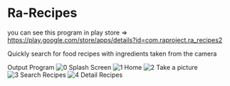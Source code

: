 # Ra-Recipes
you can see this program in play store => https://play.google.com/store/apps/details?id=com.raproject.ra_recipes2

Quickly search for food recipes with ingredients taken from the camera

Output Program
![0  Splash Screen](https://user-images.githubusercontent.com/39235653/80304629-6def1d80-87e1-11ea-9093-e8b9cf4da6b6.png)
![1  Home](https://user-images.githubusercontent.com/39235653/80304631-6f204a80-87e1-11ea-9c62-ae1a1cf8093e.png)
![2  Take a picture](https://user-images.githubusercontent.com/39235653/80304633-70ea0e00-87e1-11ea-8d3a-a9c3411458bc.png)
![3  Search Recipes](https://user-images.githubusercontent.com/39235653/80304635-747d9500-87e1-11ea-988b-f822836967f0.png)
![4  Detail Recipes](https://user-images.githubusercontent.com/39235653/80304637-78111c00-87e1-11ea-845e-6c684374ad4a.png)
